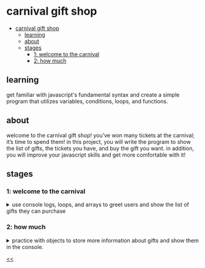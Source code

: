 # carnival gift shop

- [carnival gift shop](#carnival-gift-shop)
  - [learning](#learning)
  - [about](#about)
  - [stages](#stages)
    - [1: welcome to the carnival](#1-welcome-to-the-carnival)
    - [2: how much](#2-how-much)

## learning
get familiar with javascript's fundamental syntax and create a simple program that utilizes variables, conditions, loops, and functions.

## about
welcome to the carnival gift shop! you’ve won many tickets at the carnival; it’s time to spend them! in this project, you will write the program to show the list of gifts, the tickets you have, and buy the gift you want. in addition, you will improve your javascript skills and get more comfortable with it!

## stages
### 1: welcome to the carnival
<details>
<summary>use console logs, loops, and arrays to greet users and show the list of gifts they can purchase</summary>

#### 1.1 description
it’s a beautiful day at the carnival! visitors have played many games and now want to spend their tickets. so, let’s welcome them with this message first: `welcome to the carnival gift shop!`

then, let’s greet our visitors with this message: `hello friend! thank you for visiting the carnival!`

next, we will show the list of gifts that the visitors can buy. it is the list of gifts that we will use throughout the project:

```
teddy bear

big red ball

huge bear

candy

stuffed tiger

stuffed dragon

skateboard

toy car

basketball

scary mask
```

before we show the list, output this message: `here's the list of gifts:`

then, output the list of gifts like in the example.

#### 1.2 objectives
in this stage, your program should:
1. print the welcoming and greeting messages.
2. print the list of gifts.

#### 1.3 examples
**example 1**: _where the program starts with the welcome messages and shows the list of gifts_

```
welcome to the carnival gift shop!
hello friend! thank you for visiting the carnival!
here's the list of gifts:

teddy bear
big red ball
huge bear
candy
stuffed tiger
stuffed dragon
skateboard
toy car
basketball
scary mask
```

</details>

### 2: how much
<details>
<summary>practice with objects to store more information about gifts and show them in the console.</summary>

#### 2.1 description
in the previous stage, you've shown the list of gifts in our gift shop. now, we need to show more information about these gifts: the price and id/order.

keep all the previous messages but change how the list of gifts is shown with additional information.

the details about the gifts are below:

name|price|id/order
:-:|:-:|:-:
teddy bear|10|1
big red ball|5|2
huge bear|50|3
candy|8|4
stuffed tiger|15|5
stuffed dragon|30|6
skateboard|100|7
toy car|25|8
basketball|20|9
scary mask|75|10

output the changes like in the example. using objects can be helpful with the details of a gift.

#### 2.2 objectives
in this stage, your program should:
- print welcoming and greeting messages from the previous stage.
- print the list of gifts with the new information.

#### 2.3 examples
example 1: where the program starts with the welcome messages and shows the list of gifts with the new details

```
welcome to the carnival gift shop!
hello friend! thank you for visiting the carnival!
here's the list of gifts:

1- teddy bear, cost: 10 tickets
2- big red ball, cost: 5 tickets
3- huge bear, cost: 50 tickets
4- candy, cost: 8 tickets
5- stuffed tiger, cost: 15 tickets
6- stuffed dragon, cost: 30 tickets
7- skateboard, cost: 100 tickets
8- toy car, cost: 25 tickets
9- basketball, cost: 20 tickets
10- scary mask, cost: 75 tickets
```

</details>

[<<](https://github.com/eucarizan/front-end/blob/main/README.md)
<!--
:%s/\(Sample \(Input\|Output\) \d:\)\n\(.*\)/```\r\r**\1**\r```\3/gc

### 0: 
<details>
<summary></summary>

#### 0.1 description

#### 0.2 objectives

#### 0.3 examples

</details>
-->

